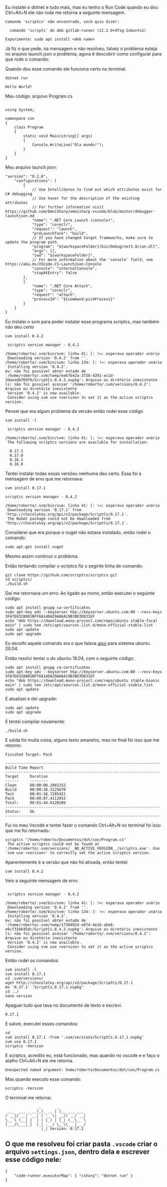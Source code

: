 Eu instalei o dotnet e tudo mais, mas eu tenho o Run Code quando eu dou Ctrl+Alt+N ele não roda me retorna a seguinte mensagem.

```
Comando 'scriptcs' não encontrado, você quis dizer:

  comando 'scripts' do deb gitlab-runner (11.2.0+dfsg-2ubuntu1)

Experimente: sudo apt install <deb name>

```
Já fiz o que pede, na mensagem e não resolveu, talvez o problema esteja no arquivo launch.json o problema, agora é descobrir como configurar para que rode o comando: 

Quando dou esse comando ele funciona certo no terminal.
```
dotnet run
```

```
Hello World!
```

Meu código:
arquivo Program.cs

```

using System;

namespace con
{
    class Program
    {
        static void Main(string[] args)
        {
            Console.WriteLine("Ola mundo!");
        }
    }
}
```

Meu arquivo launch.json:
```
"version": "0.2.0",
    "configurations": [
        {
            // Use IntelliSense to find out which attributes exist for C# debugging
            // Use hover for the description of the existing attributes
            // For further information visit https://github.com/OmniSharp/omnisharp-vscode/blob/master/debugger-launchjson.md
            "name": ".NET Core Launch (console)",
            "type": "coreclr",
            "request": "launch",
            "preLaunchTask": "build",
            // If you have changed target frameworks, make sure to update the program path.
            "program": "${workspaceFolder}/bin/Debug/net5.0/con.dll",
            "args": [],
            "cwd": "${workspaceFolder}",
            // For more information about the 'console' field, see https://aka.ms/VSCode-CS-LaunchJson-Console
            "console": "internalConsole",
            "stopAtEntry": false
        },
        {
            "name": ".NET Core Attach",
            "type": "coreclr",
            "request": "attach",
            "processId": "${command:pickProcess}"
        }
    ]
}

```

Eu instalei o svm para poder instalar esse programa scriptcs, mas também não deu certo

```
svm install 0.4.2

 scriptcs version manager - 0.4.2 

/home/roberto/.svm/bin/svm: linha 41: [: !=: esperava operador unário
 Downloading version '0.4.2' from ''. 
/home/roberto/.svm/bin/svm: linha 134: [: !=: esperava operador unário
 Installing version '0.4.2'. 
mv: não foi possível obter estado de '/home/roberto/.svm/temp/eeb7b42a-3738-4391-ac1d-3daeadb769f6/ScriptCs.0.4.2.nupkg': Arquivo ou diretório inexistente
ls: não foi possível acessar '/home/roberto/.svm/versions/0.4.2': Arquivo ou diretório inexistente
 Version '0.4.2' is now available. 
 Consider using svm use <version> to set it as the active scriptcs version.
```

Pensei que era algum problema da versão então rodei esse código

```
svm install -l

 scriptcs version manager - 0.4.2 

/home/roberto/.svm/bin/svm: linha 41: [: !=: esperava operador unário
 The following scriptcs versions are available for installation:
 
  0.17.1
  0.17.0
  0.16.1
  0.16.0

```

Tentei instalar todas essas versões nenhuma deu certo.
Essa foi a mensagem de erro que me retornava:

```
svm install 0.17.1

scriptcs version manager - 0.4.2 

/home/roberto/.svm/bin/svm: linha 41: [: !=: esperava operador unário
 Downloading version '0.17.1' from 'http://chocolatey.org/api/v2/package/ScriptCs/0.17.1'. 
 The NuGet package could not be downloaded from 'http://chocolatey.org/api/v2/package/ScriptCs/0.17.1'. 

```

Considerei que era porque o nuget não estava instalado, então rodei o comando:

```
sudo apt-get install nuget
```

Mesmo assim continuo o problema. 

Então tentando compilar o scriptcs fiz o seginte linha de comando:

```
git clone https://github.com/scriptcs/scriptcs.git
cd scriptcs/
./build.sh
```

Daí me retornava um erro:
Ao ligado ao mono, então executei o seguinte código:

```
sudo apt install gnupg ca-certificates
sudo apt-key adv --keyserver hkp://keyserver.ubuntu.com:80 --recv-keys 3FA7E0328081BFF6A14DA29AA6A19B38D3D831EF
echo "deb https://download.mono-project.com/repo/ubuntu stable-focal main" | sudo tee /etc/apt/sources.list.d/mono-official-stable.list
sudo apt update
sudo apt upgrade
```
Eu escolhi aquele comando era o que falava [aqui](https://www.mono-project.com/download/stable/) para sistema ubuntu 20.04.

Então resolvi tentar o do ubuntu 18.04, com o seguinte código:

```
sudo apt install gnupg ca-certificates
sudo apt-key adv --keyserver hkp://keyserver.ubuntu.com:80 --recv-keys 3FA7E0328081BFF6A14DA29AA6A19B38D3D831EF
echo "deb https://download.mono-project.com/repo/ubuntu stable-bionic main" | sudo tee /etc/apt/sources.list.d/mono-official-stable.list
sudo apt update
```
E atualizei e dei upgrade:

```
sudo apt update
sudo apt upgrade
```

E tentei compilar novamente:

```
./build.sh
```

E saida foi muita coisa, alguns texto amarelos, mas no final foi isso que me retorno:

```
Finished Target: Pack

---------------------------------------------------------------------
Build Time Report
---------------------------------------------------------------------
Target     Duration
------     --------
Clean      00:00:00.1001352
Build      00:00:18.3125670
Test       00:01:18.7285421
Pack       00:00:07.4113952
Total:     00:01:44.6120209
---------------------------------------------------------------------
Status:    Ok
---------------------------------------------------------------------

```

Fui no meu Vscode e tentei fazer o comando Ctrl+Alt+N no terminal foi isso que me foi retornado:

```
scriptcs "/home/roberto/Documentos/dot/con/Program.cs"
 The active scriptcs could not be found at '/home/roberto/.svm/versions/__NO_ACTIVE_VERSION__/scriptcs.exe'. Use 'svm use <version>' to correctly set the active scriptcs version.
```

Aparentemente é a versão que não foi ativada, então tentei:

```
svm install 0.4.2
```

Veio a seguinte mensagem de erro:

```

 scriptcs version manager - 0.4.2 

/home/roberto/.svm/bin/svm: linha 41: [: !=: esperava operador unário
 Downloading version '0.4.2' from ''. 
/home/roberto/.svm/bin/svm: linha 134: [: !=: esperava operador unário
 Installing version '0.4.2'. 
mv: não foi possível obter estado de '/home/roberto/.svm/temp/17364924-e674-4e16-abe8-e6cf316645dc/ScriptCs.0.4.2.nupkg': Arquivo ou diretório inexistente
ls: não foi possível acessar '/home/roberto/.svm/versions/0.4.2': Arquivo ou diretório inexistente
 Version '0.4.2' is now available. 
 Consider using svm use <version> to set it as the active scriptcs version.
```

Então rodei os comandos:

```
svm install -l
svm install 0.17.1
cd .svm/versions/
wget http://chocolatey.org/api/v2/package/ScriptCs/0.17.1
mv '0.17.1' 'ScriptCs.0.17.1.nupkg'
cd ../
nano version
``` 

Apaguei tudo que tava no documento de texto e escrevi. 
```
0.17.1
```
E salvei, executei esses comandos:

```
cd
svm install 0.17.1 -from '.svm/versions/ScriptCs.0.17.1.nupkg'
svm use 0.17.1
scriptcs -Version
```

E scriptcs, acredito eu, está funcionado, mas quando no vscode e e faço o atalho Ctrl+Alt+N ele me retorna.

```
Unexpected named argument: home/roberto/Documentos/dot/con/Program.cs
```
Mas quando executo esse comando:

```
scriptcs -Version
```

O terminal me retorna:

```
               _       _
 ___  ___ _ __(_)_ __ | |__ ___ ___
/ __|/ __| '__| | '_ \| __// __/ __|
\__ \ (__| |  | | |_) | |_| (__\__ \
|___/\___|_|  |_| .__/ \__\\___|___/
                |_| Version: 0.17.1
```


## O que me resolveu foi criar pasta `.vscode` criar o arquivo `settings.json`, dentro dela e escrever esse código nele:


```
{
    "code-runner.executorMap": { "csharp": "dotnet run" }
}

```
